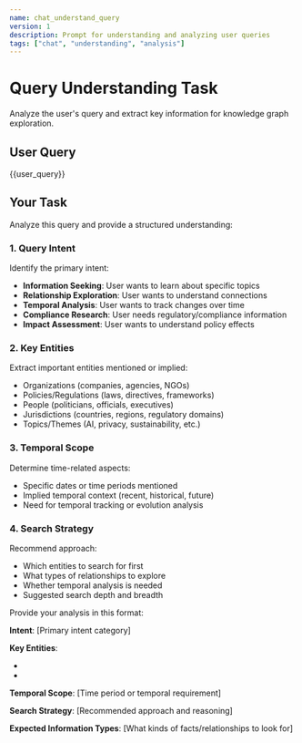 ```yaml
---
name: chat_understand_query
version: 1
description: Prompt for understanding and analyzing user queries
tags: ["chat", "understanding", "analysis"]
---
```


# Query Understanding Task

Analyze the user's query and extract key information for knowledge graph exploration.

## User Query
{{user_query}}

## Your Task

Analyze this query and provide a structured understanding:

### 1. Query Intent
Identify the primary intent:
- **Information Seeking**: User wants to learn about specific topics
- **Relationship Exploration**: User wants to understand connections
- **Temporal Analysis**: User wants to track changes over time
- **Compliance Research**: User needs regulatory/compliance information
- **Impact Assessment**: User wants to understand policy effects

### 2. Key Entities
Extract important entities mentioned or implied:
- Organizations (companies, agencies, NGOs)
- Policies/Regulations (laws, directives, frameworks)
- People (politicians, officials, executives)
- Jurisdictions (countries, regions, regulatory domains)
- Topics/Themes (AI, privacy, sustainability, etc.)

### 3. Temporal Scope
Determine time-related aspects:
- Specific dates or time periods mentioned
- Implied temporal context (recent, historical, future)
- Need for temporal tracking or evolution analysis

### 4. Search Strategy
Recommend approach:
- Which entities to search for first
- What types of relationships to explore
- Whether temporal analysis is needed
- Suggested search depth and breadth

Provide your analysis in this format:

**Intent**: [Primary intent category]

**Key Entities**: 
- [Entity 1]: [Type/Category]
- [Entity 2]: [Type/Category]

**Temporal Scope**: [Time period or temporal requirement]

**Search Strategy**: [Recommended approach and reasoning]

**Expected Information Types**: [What kinds of facts/relationships to look for]